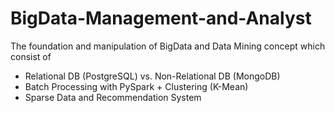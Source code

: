 # BigData-Management-and-Analyst
The foundation and manipulation of BigData and Data Mining concept which consist of
  - Relational DB (PostgreSQL) vs. Non-Relational DB (MongoDB)
  - Batch Processing with PySpark + Clustering (K-Mean)
  - Sparse Data and Recommendation System
  
  
